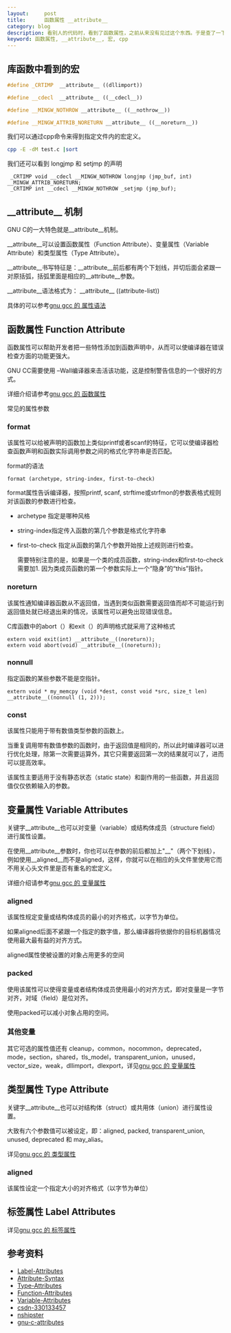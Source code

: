 ```yaml
---
layout:     post
title:      函数属性 __attribute__
category: blog
description: 看别人的代码时，看到了函数属性，之前从来没有见过这个东西。于是查了一下资料。
keyword: 函数属性, __attribute__, 宏, cpp
---
```



## 库函数中看到的宏

```cpp
#define _CRTIMP  __attribute__ ((dllimport)) 

#define __cdecl  __attribute__ ((__cdecl__))

#define __MINGW_NOTHROW __attribute__ ((__nothrow__))

#define __MINGW_ATTRIB_NORETURN __attribute__ ((__noreturn__))
```

我们可以通过cpp命令来得到指定文件内的宏定义。

```bash
cpp -E -dM test.c |sort 
```

我们还可以看到 longjmp 和 setjmp 的声明

```
 _CRTIMP void __cdecl __MINGW_NOTHROW longjmp (jmp_buf, int) __MINGW_ATTRIB_NORETURN;   
 _CRTIMP int __cdecl __MINGW_NOTHROW _setjmp (jmp_buf);
```



## \_\_attribute\_\_ 机制 

GNU C的一大特色就是\_\_attribute\_\_机制。

\_\_attribute\_\_可以设置函数属性（Function Attribute）、变量属性（Variable Attribute）和类型属性（Type Attribute）。


\_\_attribute\_\_书写特征是：\_\_attribute\_\_前后都有两个下划线，并切后面会紧跟一对原括弧，括弧里面是相应的\_\_attribute\_\_参数。

\_\_attribute\_\_语法格式为： \_\_attribute\_\_ ((attribute-list))

具体的可以参考[gnu gcc 的 属性语法][Attribute-Syntax]


## 函数属性 Function Attribute


函数属性可以帮助开发者把一些特性添加到函数声明中，从而可以使编译器在错误检查方面的功能更强大。

GNU CC需要使用 –Wall编译器来击活该功能，这是控制警告信息的一个很好的方式。

详细介绍请参考[gnu gcc 的 函数属性][Function-Attributes]


常见的属性参数

###  format

该属性可以给被声明的函数加上类似printf或者scanf的特征，它可以使编译器检查函数声明和函数实际调用参数之间的格式化字符串是否匹配。

format的语法

```
format (archetype, string-index, first-to-check)
```

format属性告诉编译器，按照printf, scanf, strftime或strfmon的参数表格式规则对该函数的参数进行检查。

* archetype 指定是哪种风格
* string-index指定传入函数的第几个参数是格式化字符串
* first-to-check 指定从函数的第几个参数开始按上述规则进行检查。

    需要特别注意的是，如果是一个类的成员函数，string-index和first-to-check需要加1.
    因为类成员函数的第一个参数实际上一个“隐身”的“this”指针。

### noreturn
    
该属性通知编译器函数从不返回值，当遇到类似函数需要返回值而却不可能运行到返回值处就已经退出来的情况，该属性可以避免出现错误信息。

C库函数中的abort（）和exit（）的声明格式就采用了这种格式

```
extern void exit(int) __attribute__((noreturn));
extern void abort(void) __attribute__((noreturn));
```

### nonnull

指定函数的某些参数不能是空指针。

```
extern void * my_memcpy (void *dest, const void *src, size_t len) __attribute__((nonnull (1, 2)));
```




### const

该属性只能用于带有数值类型参数的函数上。

当重复调用带有数值参数的函数时，由于返回值是相同的，所以此时编译器可以进行优化处理，除第一次需要运算外，其它只需要返回第一次的结果就可以了，进而可以提高效率。

该属性主要适用于没有静态状态（static state）和副作用的一些函数，并且返回值仅仅依赖输入的参数。

## 变量属性 Variable Attributes


关键字\_\_attribute\_\_也可以对变量（variable）或结构体成员（structure field）进行属性设置。

在使用\_\_attribute\_\_参数时，你也可以在参数的前后都加上"\_\_"（两个下划线），例如使用\_\_aligned\_\_而不是aligned，这样，你就可以在相应的头文件里使用它而不用关心头文件里是否有重名的宏定义。


详细介绍请参考[gnu gcc 的 变量属性][Variable-Attributes]

### aligned

该属性规定变量或结构体成员的最小的对齐格式，以字节为单位。

如果aligned后面不紧跟一个指定的数字值，那么编译器将依据你的目标机器情况使用最大最有益的对齐方式。

aligned属性使被设置的对象占用更多的空间


###  packed

使用该属性可以使得变量或者结构体成员使用最小的对齐方式，即对变量是一字节对齐，对域（field）是位对齐。

使用packed可以减小对象占用的空间。

### 其他变量

其它可选的属性值还有 cleanup，common，nocommon，deprecated，mode，section，shared，tls\_model，transparent\_union，unused，vector\_size，weak，dllimport，dlexport，详见[gnu gcc 的 变量属性][Variable-Attributes]


## 类型属性 Type Attribute

关键字\_\_attribute\_\_也可以对结构体（struct）或共用体（union）进行属性设置。

大致有六个参数值可以被设定，即：aligned, packed, transparent\_union, unused, deprecated 和 may\_alias。

详见[gnu gcc 的 类型属性][Type-Attributes]

### aligned

该属性设定一个指定大小的对齐格式（以字节为单位）


## 标签属性  Label Attributes

详见[gnu gcc 的 标签属性][Label-Attributes]


## 参考资料

* [Label-Attributes][]
* [Attribute-Syntax][]
* [Type-Attributes][]
* [Function-Attributes][]
* [Variable-Attributes][]
* [csdn-330133457][]
* [nshipster][]
* [gnu-c-attributes][]

[Label-Attributes]: https://gcc.gnu.org/onlinedocs/gcc/Label-Attributes.html#Label-Attributes
[Attribute-Syntax]: https://gcc.gnu.org/onlinedocs/gcc/Attribute-Syntax.html
[Type-Attributes]: http://gcc.gnu.org/onlinedocs/gcc-4.0.0/gcc/Type-Attributes.html#Type-Attributes
[Function-Attributes]: http://gcc.gnu.org/onlinedocs/gcc-4.0.0/gcc/Function-Attributes.html
[Variable-Attributes]: http://gcc.gnu.org/onlinedocs/gcc-4.0.0/gcc/Variable-Attributes.html#Variable-Attributes
[csdn-330133457]: http://bbs.csdn.net/topics/330133457
[nshipster]: http://nshipster.com/__attribute__/
[gnu-c-attributes]: http://www.unixwiz.net/techtips/gnu-c-attributes.html
